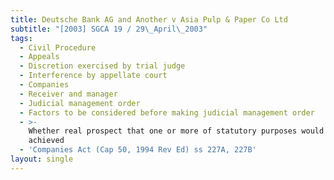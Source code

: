 ```yaml
---
title: Deutsche Bank AG and Another v Asia Pulp & Paper Co Ltd
subtitle: "[2003] SGCA 19 / 29\_April\_2003"
tags:
  - Civil Procedure
  - Appeals
  - Discretion exercised by trial judge
  - Interference by appellate court
  - Companies
  - Receiver and manager
  - Judicial management order
  - Factors to be considered before making judicial management order
  - >-
    Whether real prospect that one or more of statutory purposes would be
    achieved
  - 'Companies Act (Cap 50, 1994 Rev Ed) ss 227A, 227B'
layout: single
---
```


